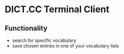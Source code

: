 # DICT.CC Terminal Client

## Functionality
- search for specific vocabulary
- save chosen entries in one of your vocabulary lists
